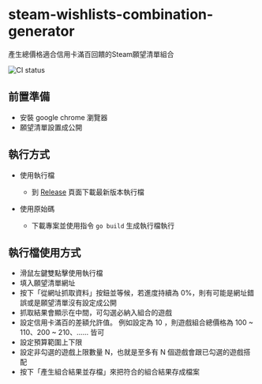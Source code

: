# steam-wishlists-combination-generator
產生總價格適合信用卡滿百回饋的Steam願望清單組合

![CI status](https://github.com/marktwtn/steam-wishlists-combination-generator/actions/workflows/ci.yml/badge.svg?branch=main)

## 前置準備
- 安裝 google chrome 瀏覽器
- 願望清單設置成公開

## 執行方式
- 使用執行檔
    - 到 [Release](https://github.com/marktwtn/steam-wishlists-combination-generator/releases) 頁面下載最新版本執行檔

- 使用原始碼
  - 下載專案並使用指令 `go build` 生成執行檔執行

## 執行檔使用方式
- 滑鼠左鍵雙點擊使用執行檔
- 填入願望清單網址
- 按下「從網址抓取資料」按鈕並等候，若進度持續為 0%，則有可能是網址錯誤或是願望清單沒有設定成公開
- 抓取結果會顯示在中間，可勾選必納入組合的遊戲
- 設定信用卡滿百的差額允許值。
  例如設定為 10 ，則遊戲組合總價格為 100 ~ 110、200 ~ 210、...... 皆可
- 設定預算範圍上下限
- 設定非勾選的遊戲上限數量 N，也就是至多有 N 個遊戲會跟已勾選的遊戲搭配
- 按下「產生組合結果並存檔」來把符合的組合結果存成檔案
